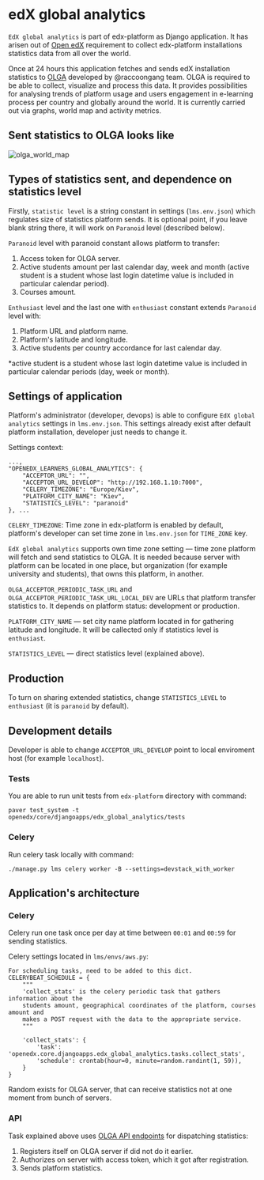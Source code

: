 # edX global analytics

`EdX global analytics` is part of edx-platform as Django application. It has arisen out of [Open edX](https://open.edx.org)
requirement to collect edx-platform installations statistics data from all over the world.

Once at 24 hours this application fetches and sends edX installation statistics to [OLGA](https://github.com/raccoongang/OLGA) developed by @raccoongang team.
OLGA is required to be able to collect, visualize and process this data. It provides possibilities for analysing trends of platform usage
and users engagement in e-learning process per country and globally around the world.
It is currently carried out via graphs, world map and activity metrics.

## Sent statistics to OLGA looks like

![olga_world_map](https://user-images.githubusercontent.com/22666467/27970248-d015fd9c-6356-11e7-906c-8c052cd65b08.png)

## Types of statistics sent, and dependence on statistics level

Firstly, `statistic level` is a string constant in settings (`lms.env.json`) which regulates size of statistics platform sends.
It is optional point, if you leave blank string there, it will work on `Paranoid` level (described below).

`Paranoid` level with paranoid constant allows platform to transfer:
1. Access token for OLGA server.
2. Active students amount per last calendar day, week and month (active student is a student whose last login datetime
value is included in particular calendar period).
3. Courses amount.

`Enthusiast` level and the last one with `enthusiast` constant extends `Paranoid` level with:
1. Platform URL and platform name.
2. Platform's latitude and longitude.
3. Active students per country accordance for last calendar day.

\*active student is a student whose last login datetime value is included in particular calendar periods (day, week or month).

## Settings of application

Platform's administrator (developer, devops) is able to configure `EdX global analytics` settings in `lms.env.json`.
This settings already exist after default platform installation, developer just needs to change it.

Settings context:

```
...,
"OPENEDX_LEARNERS_GLOBAL_ANALYTICS": {
    "ACCEPTOR_URL": "",
    "ACCEPTOR_URL_DEVELOP": "http://192.168.1.10:7000",
    "CELERY_TIMEZONE": "Europe/Kiev",
    "PLATFORM_CITY_NAME": "Kiev",
    "STATISTICS_LEVEL": "paranoid"
}, ...
```

`CELERY_TIMEZONE`: Time zone in edx-platform is enabled by default, platform's developer can set time zone in `lms.env.json` for `TIME_ZONE` key.

`EdX global analytics` supports own time zone setting — time zone platform will fetch and send statistics to OLGA.
It is needed because server with platform can be located in one place, but organization (for example university and students), that owns this platform, in another.

`OLGA_ACCEPTOR_PERIODIC_TASK_URL` and `OLGA_ACCEPTOR_PERIODIC_TASK_URL_LOCAL_DEV` are URLs that platform transfer statistics to. It depends on platform status: development or production.

`PLATFORM_CITY_NAME` — set city name platform located in for gathering latitude and longitude.
It will be callected only if statistics level is `enthusiast`.

`STATISTICS_LEVEL` — direct statistics level (explained above).

## Production

To turn on sharing extended statistics, change `STATISTICS_LEVEL` to `enthusiast` (it is `paranoid` by default).

## Development details

Developer is able to change `ACCEPTOR_URL_DEVELOP` point to local enviroment host (for example `localhost`).

### Tests

You are able to run unit tests from `edx-platform` directory with command:

```
paver test_system -t openedx/core/djangoapps/edx_global_analytics/tests
```

### Celery

Run celery task locally with command:

```
./manage.py lms celery worker -B --settings=devstack_with_worker
```

## Application's architecture

### Celery

Celery run one task once per day at time between `00:01` and `00:59` for sending statistics.

Celery settings located in `lms/envs/aws.py`:

```
For scheduling tasks, need to be added to this dict.
CELERYBEAT_SCHEDULE = {
    """
    'collect_stats' is the celery periodic task that gathers information about the
    students amount, geographical coordinates of the platform, courses amount and
    makes a POST request with the data to the appropriate service.
    """

    'collect_stats': {
        'task': 'openedx.core.djangoapps.edx_global_analytics.tasks.collect_stats',
        'schedule': crontab(hour=0, minute=random.randint(1, 59)),
    }
}
```

Random exists for OLGA server, that can receive statistics not at one moment from bunch of servers.

### API

Task explained above uses [OLGA API endpoints](https://github.com/raccoongang/OLGA#api) for dispatching statistics:
1. Registers itself on OLGA server if did not do it earlier.
2. Authorizes on server with access token, which it got after registration.
3. Sends platform statistics.
